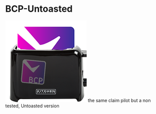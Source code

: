 # BCP-Untoasted
![](https://github.com/legitbox/BCP-Untoasted/blob/untoast/untoasted.png?raw=true)
the same claim pilot but a non tested, Untoasted version

